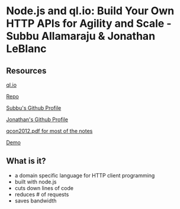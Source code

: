 # Node.js and ql.io: Build Your Own HTTP APIs for Agility and Scale - Subbu Allamaraju & Jonathan LeBlanc

## Resources

[ql.io](http://ql.io)

[Repo](https://github.com/ql-io/ql.io)

[Subbu's Github Profile](http://github.com/s3u)

[Jonathan's Github Profile](http://github.com/jcleblanc)

[qcon2012.pdf for most of the notes](https://github.com/s3u/talks.git)


[Demo](http://github.com/jcleblanc/api-masher)

## What is it?

* a domain specific language for HTTP client programming
* built with node.js
* cuts down lines of code
* reduces # of requests
* saves bandwidth